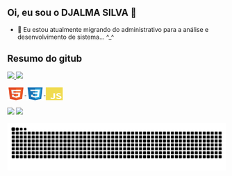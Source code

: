 ## Oi, eu sou o DJALMA SILVA 👋


- 🔭 Eu estou atualmente migrando do administrativo para a análise e desenvolvimento de sistema...
^_^


## Resumo do gitub <img align="center" alt="" src="https://cdn.discordapp.com/attachments/795358919417397249/825430589581688872/hi.gif">
<a href="https://github.com/Djalma70">
  <img height="180em" src="https://github-readme-stats-eight-theta.vercel.app/api?username=Djalma70&show_icons=true&theme=dracula&include_all_commits=true&count_private=true"/>
  <img height="180em" src="https://github-readme-stats-eight-theta.vercel.app/api/top-langs/?username=Djalma70&layout=compact&langs_count=8&theme=dracula"/>
<div>
<div style="display: inline_block"><br>
      
  <img align="center" alt="" height="30" width="40" src="https://raw.githubusercontent.com/devicons/devicon/master/icons/html5/html5-original.svg">
  <img align="center" alt="" height="30" width="40" src="https://raw.githubusercontent.com/devicons/devicon/master/icons/css3/css3-original.svg">
  <img align="center" alt="" height="30" width="40" src="https://raw.githubusercontent.com/devicons/devicon/master/icons/javascript/javascript-plain.svg"><br><br>
    <div>
  <a href = "mailto: djmiles.ds@gmail.com"><img src="https://img.shields.io/badge/-Gmail-%23EA4335?style=for-the-badge&logo=gmail&logoColor=white" target="_blank"></a>
  <a href="www.linkedin.com/in/djalma-silva-84881b30" target="_blank"><img src="https://img.shields.io/badge/-LinkedIn-%230077B5?style=for-the-badge&logo=linkedin&logoColor=white" target="_blank"></a><br><br>
<picture>
  <source media="(prefers-color-scheme: dark)" srcset="https://raw.githubusercontent.com/Djalma70/Djalma70/output/github-contribution-grid-snake-dark.svg">
  <source media="(prefers-color-scheme: light)" srcset="https://raw.githubusercontent.com/Djalma70/Djalma70/output/github-contribution-grid-snake.svg">
   <img alt="github contribution grid snake animation" src="https://raw.githubusercontent.com/Djalma70/Djalma70/output/github-contribution-grid-snake.svg">
</picture>

   </div>
  
